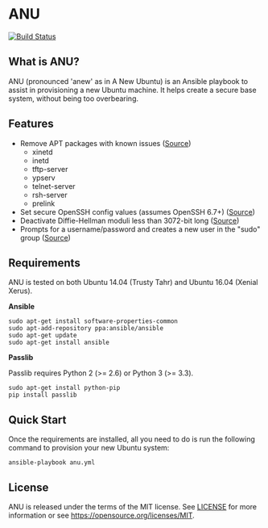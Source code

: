 # ANU

[![Build Status](https://travis-ci.com/mitchellcash/ansible-anu.svg?branch=master)](https://travis-ci.com/mitchellcash/ansible-anu)

## What is ANU?

ANU (pronounced 'anew' as in A New Ubuntu) is an Ansible playbook to assist in
provisioning a new Ubuntu machine. It helps create a secure base system, without
being too overbearing.

## Features

* Remove APT packages with known issues ([Source](1))
  * xinetd
  * inetd
  * tftp-server
  * ypserv
  * telnet-server
  * rsh-server
  * prelink
* Set secure OpenSSH config values (assumes OpenSSH 6.7+) ([Source](2))
* Deactivate Diffie-Hellman moduli less than 3072-bit long ([Source](2))
* Prompts for a username/password and creates a new user in the "sudo" group ([Source](3))

## Requirements

ANU is tested on both Ubuntu 14.04 (Trusty Tahr) and Ubuntu 16.04 (Xenial Xerus).

**Ansible**

```
sudo apt-get install software-properties-common
sudo apt-add-repository ppa:ansible/ansible
sudo apt-get update
sudo apt-get install ansible
```

**Passlib**

Passlib requires Python 2 (>= 2.6) or Python 3 (>= 3.3).

```
sudo apt-get install python-pip
pip install passlib
```

## Quick Start

Once the requirements are installed, all you need to do is run the following
command to provision your new Ubuntu system:

```
ansible-playbook anu.yml
```

## License

ANU is released under the terms of the MIT license. See [LICENSE](LICENSE) for more
information or see https://opensource.org/licenses/MIT.

[1]: https://github.com/dev-sec/ansible-os-hardening#packages
[2]: https://infosec.mozilla.org/guidelines/openssh.html#modern-openssh-67
[3]: https://www.digitalocean.com/community/tutorials/initial-server-setup-with-ubuntu-16-04#step-three-%E2%80%94-root-privileges
